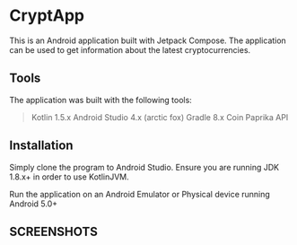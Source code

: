 # CryptApp
This is an Android application built with Jetpack Compose. The application can be used to get information about the latest cryptocurrencies.

## Tools
The application was built with the following tools:

> Kotlin 1.5.x
> Android Studio 4.x (arctic fox)
> Gradle 8.x
> Coin Paprika API

## Installation

Simply clone the program to Android Studio. 
Ensure you are running JDK 1.8.x+ in order to use KotlinJVM.

Run the application on an Android Emulator or Physical device running Android 5.0+

## SCREENSHOTS
